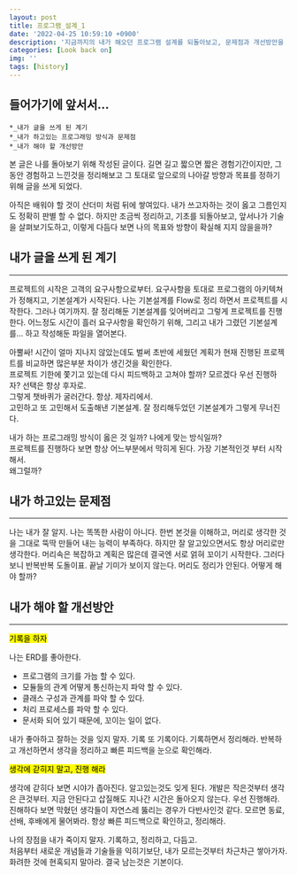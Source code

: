 ```yaml
---
layout: post
title: 프로그램_설계_1
date: '2022-04-25 10:59:10 +0900'
description: '지금까지의 내가 해오던 프로그램 설계를 되돌아보고, 문제점과 개선방안을 찾아보자'
categories: [Look back on]
img: ''
tags: [history]
---
```

## 들어가기에 앞서서... 
```
*_내가 글을 쓰게 된 계기
*_내가 하고있는 프로그래밍 방식과 문제점
*_내가 해야 할 개선방안
```

본 글은 나를 돌아보기 위해 작성된 글이다. 
길면 길고 짧으면 짧은 경험기간이지만, 그동안 경험하고 느낀것을 정리해보고
그 토대로 앞으로의 나아갈 방향과 목표를 정하기 위해 글을 쓰게 되었다.

아직은 배워야 할 것이 산더미 처럼 뒤에 쌓여있다. 내가 쓰고자하는 것이 옳고 그름인지도 정확히 판별 할 수 없다.
하지만 조금씩 정리하고, 기초를 되돌아보고, 앞서나가 기술을 살펴보기도하고, 이렇게 다듬다 보면 나의 목표와 방향이 확실해 지지 않을을까?


## 내가 글을 쓰게 된 계기
<hr>
프로젝트의 시작은 고객의 요구사항으로부터.  
요구사항을 토대로 프로그램의 아키텍쳐가 정해지고, 기본설계가 시작된다. 
나는 기본설계를 Flow로 정리 하면서 프로젝트를 시작한다. 그러나 여기까지. 잘 정리해둔 기본설계를 잊어버리고 그렇게 프로젝트를 진행한다.  
어느정도 시간이 흘러 요구사항을 확인하기 위해, 그리고 내가 그렸던 기본설계를... 하고 작성해둔 파일을 열어본다.  

아뿔싸! 시간이 얼마 지나지 않았는데도 벌써 초반에 세웠던 계획가 현재 진행된 프로젝트를 비교하면 많은부분 차이가 생긴것을 확인한다.  
프로젝트 기한에 쫓기고 있는데 다시 피드백하고 고쳐야 할까? 모르겠다 우선 진행하자? 선택은 항상 후자로.  
그렇게 챗바퀴가 굴러간다. 항상. 제자리에서.  
고민하고 또 고민해서 도출해낸 기본설계. 잘 정리해두었던 기본설계가 그렇게 무너진다.  

내가 하는 프로그래밍 방식이 옳은 것 일까? 나에게 맞는 방식일까?  
프로젝트를 진행하다 보면 항상 어느부분에서 막히게 된다. 가장 기본적인것 부터 시작해서.  
왜그럴까?  

## 내가 하고있는 문제점
<hr>
나는 내가 잘 알지.  
나는 똑똑한 사람이 아니다. 한번 본것을 이해하고, 머리로 생각한 것을 그대로 뚝딱 만들어 내는 능력이 부족하다.  
하지만 잘 알고있으면서도 항상 머리로만 생각한다. 머리속은 복잡하고 계획은 많은데 결국엔 서로 얽혀 꼬이기 시작한다.  
그러다보니 반복반복 도돌이표.  
끝날 기미가 보이지 않는다. 머리도 정리가 안된다. 어떻게 해야 할까?

## 내가 해야 할 개선방안
<hr>
<mark>기록을 하자</mark>  

나는 ERD를 좋아한다.
* 프로그램의 크기를 가늠 할 수 있다.  
* 모듈들의 관계 어떻게 통신하는지 파악 할 수 있다.  
* 클래스 구성과 관계를 파악 할 수 있다.
* 처리 프로세스를 파악 할 수 있다.
* 문서화 되어 있기 때문에, 꼬이는 일이 없다.

내가 좋아하고 잘하는 것을 잊지 말자. 기록 또 기록이다. 기록하면서 정리해라.
반복하고 개선하면서 생각을 정리하고 빠른 피드백을 눈으로 확인해라.

<mark>생각에 갇히지 말고, 진행 해라</mark>  

생각에 갇히다 보면 시야가 좁아진다. 알고있는것도 잊게 된다. 개발은 작은것부터 생각은 큰것부터.
지금 안된다고 삽질해도 지나간 시간은 돌아오지 않는다. 우선 진행해라. 진해하다 보면 막혔던 생각들이 자연스레 뚫리는 경우가 다반사인것 같다.
모르면 동료, 선배, 후배에게 물어봐라. 항상 빠른 피드백으로 확인하고, 정리해라.

나의 장점을 내가 죽이지 말자. 기록하고, 정리하고, 다듬고.  
처음부터 새로운 개념들과 기술들을 익히기보단, 내가 모르는것부터 차근차근 쌓아가자.  
화려한 것에 현혹되지 말아라. 결국 남는것은 기본이다.
